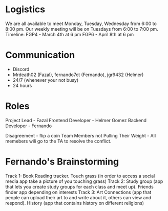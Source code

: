 # Logistics
We are all available to meet Monday, Tuesday, Wednesday from 6:00 to 8:00 pm.
Our weekly meeting will be on Tuesdays from 6:00 to 7:00 pm.
Timeline: 
FGP4 - March 4th at 6 pm
FGP6 - April 8th at 6 pm

# Communication
- Discord
- Mrdeath02 (Fazal), fernando7ct (Fernando), jgr9432 (Helmer)
- 24/7 (whenever your not busy)
- 24 hours

# Roles
Project Lead - Fazal
Frontend Developer - Helmer Gomez
Backend Developer - Fernando

Disagreement - flip a coin
Team Members not Pulling Their Weight - All memebers wili go to the TA to
resolve the conflict.

# Fernando's Brainstorming
Track 1:
Book Reading tracker. 
Touch grass (in order to access a social media app take a picture of you touching grass)
Track 2:
Study group (app that lets you create study groups for each class and meet up). 
Friends finder app depending on interests
Track 3:
Art Connections (app that people can upload their art to and write about it, others can view and respond). 
History (app that contains history on different religions)